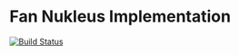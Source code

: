 # Fan Nukleus Implementation

[![Build Status][build-status-image]][build-status]

[build-status-image]: https://travis-ci.org/reaktivity/nukleus-fan.java.svg?branch=develop
[build-status]: https://travis-ci.org/reaktivity/nukleus-fan.java
